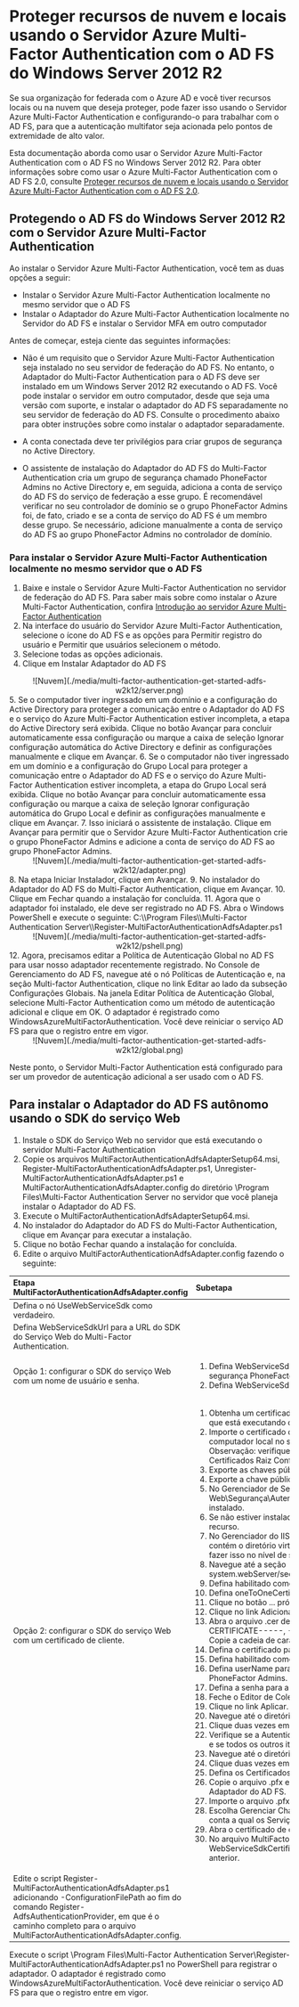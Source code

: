 <properties 
	pageTitle="Proteger recursos de nuvem e locais usando o Servidor Azure MFA com o AD FS do Windows Server 2012 R2"
	description="Esta é a página do Azure Multi-Factor Authentication que descreve como começar a usar o Azure MFA e o AD FS no Windows Server 2012 R2."
	services="multi-factor-authentication"
	documentationCenter=""
	authors="billmath"
	manager="stevenpo"
	editor="curtland"/>

<tags 
	ms.service="multi-factor-authentication"
	ms.workload="identity"
	ms.tgt_pltfrm="na"
	ms.devlang="na"
	ms.topic="article"
	ms.date="08/24/2015"
	ms.author="billmath"/>


# Proteger recursos de nuvem e locais usando o Servidor Azure Multi-Factor Authentication com o AD FS do Windows Server 2012 R2

Se sua organização for federada com o Azure AD e você tiver recursos locais ou na nuvem que deseja proteger, pode fazer isso usando o Servidor Azure Multi-Factor Authentication e configurando-o para trabalhar com o AD FS, para que a autenticação multifator seja acionada pelo pontos de extremidade de alto valor.

Esta documentação aborda como usar o Servidor Azure Multi-Factor Authentication com o AD FS no Windows Server 2012 R2. Para obter informações sobre como usar o Azure Multi-Factor Authentication com o AD FS 2.0, consulte [Proteger recursos de nuvem e locais usando o Servidor Azure Multi-Factor Authentication com o AD FS 2.0](multi-factor-authentication-get-started-adfs-adfs2.md).

## Protegendo o AD FS do Windows Server 2012 R2 com o Servidor Azure Multi-Factor Authentication

Ao instalar o Servidor Azure Multi-Factor Authentication, você tem as duas opções a seguir:

- Instalar o Servidor Azure Multi-Factor Authentication localmente no mesmo servidor que o AD FS 
- Instalar o Adaptador do Azure Multi-Factor Authentication localmente no Servidor do AD FS e instalar o Servidor MFA em outro computador

Antes de começar, esteja ciente das seguintes informações:

- Não é um requisito que o Servidor Azure Multi-Factor Authentication seja instalado no seu servidor de federação do AD FS. No entanto, o Adaptador do Multi-Factor Authentication para o AD FS deve ser instalado em um Windows Server 2012 R2 executando o AD FS. Você pode instalar o servidor em outro computador, desde que seja uma versão com suporte, e instalar o adaptador do AD FS separadamente no seu servidor de federação do AD FS. Consulte o procedimento abaixo para obter instruções sobre como instalar o adaptador separadamente.

- A conta conectada deve ter privilégios para criar grupos de segurança no Active Directory.

- O assistente de instalação do Adaptador do AD FS do Multi-Factor Authentication cria um grupo de segurança chamado PhoneFactor Admins no Active Directory e, em seguida, adiciona a conta de serviço do AD FS do serviço de federação a esse grupo. É recomendável verificar no seu controlador de domínio se o grupo PhoneFactor Admins foi, de fato, criado e se a conta de serviço do AD FS é um membro desse grupo. Se necessário, adicione manualmente a conta de serviço do AD FS ao grupo PhoneFactor Admins no controlador de domínio.
  

### Para instalar o Servidor Azure Multi-Factor Authentication localmente no mesmo servidor que o AD FS

1. Baixe e instale o Servidor Azure Multi-Factor Authentication no servidor de federação do AD FS. Para saber mais sobre como instalar o Azure Multi-Factor Authentication, confira [Introdução ao servidor Azure Multi-Factor Authentication](multi-factor-authentication-get-started-server.md)
2. Na interface do usuário do Servidor Azure Multi-Factor Authentication, selecione o ícone do AD FS e as opções para Permitir registro do usuário e Permitir que usuários selecionem o método.
3. Selecione todas as opções adicionais.
4. Clique em Instalar Adaptador do AD FS
<center>![Nuvem](./media/multi-factor-authentication-get-started-adfs-w2k12/server.png)</center>
5. Se o computador tiver ingressado em um domínio e a configuração do Active Directory para proteger a comunicação entre o Adaptador do AD FS e o serviço do Azure Multi-Factor Authentication estiver incompleta, a etapa do Active Directory será exibida. Clique no botão Avançar para concluir automaticamente essa configuração ou marque a caixa de seleção Ignorar configuração automática do Active Directory e definir as configurações manualmente e clique em Avançar.
6. Se o computador não tiver ingressado em um domínio e a configuração do Grupo Local para proteger a comunicação entre o Adaptador do AD FS e o serviço do Azure Multi-Factor Authentication estiver incompleta, a etapa do Grupo Local será exibida. Clique no botão Avançar para concluir automaticamente essa configuração ou marque a caixa de seleção Ignorar configuração automática do Grupo Local e definir as configurações manualmente e clique em Avançar.
7. Isso iniciará o assistente de instalação. Clique em Avançar para permitir que o Servidor Azure Multi-Factor Authentication crie o grupo PhoneFactor Admins e adicione a conta de serviço do AD FS ao grupo PhoneFactor Admins.
<center>![Nuvem](./media/multi-factor-authentication-get-started-adfs-w2k12/adapter.png)</center>
8. Na etapa Iniciar Instalador, clique em Avançar.
9. No instalador do Adaptador do AD FS do Multi-Factor Authentication, clique em Avançar.
10. Clique em Fechar quando a instalação for concluída.
11. Agora que o adaptador foi instalado, ele deve ser registrado no AD FS. Abra o Windows PowerShell e execute o seguinte: C:\\Program Files\\Multi-Factor Authentication Server\\Register-MultiFactorAuthenticationAdfsAdapter.ps1 <center>![Nuvem](./media/multi-factor-authentication-get-started-adfs-w2k12/pshell.png)</center>
12. Agora, precisamos editar a Política de Autenticação Global no AD FS para usar nosso adaptador recentemente registrado. No Console de Gerenciamento do AD FS, navegue até o nó Políticas de Autenticação e, na seção Multi-factor Authentication, clique no link Editar ao lado da subseção Configurações Globais. Na janela Editar Política de Autenticação Global, selecione Multi-Factor Authentication como um método de autenticação adicional e clique em OK. O adaptador é registrado como WindowsAzureMultiFactorAuthentication. Você deve reiniciar o serviço AD FS para que o registro entre em vigor.

<center>![Nuvem](./media/multi-factor-authentication-get-started-adfs-w2k12/global.png)</center>

Neste ponto, o Servidor Multi-Factor Authentication está configurado para ser um provedor de autenticação adicional a ser usado com o AD FS.

## Para instalar o Adaptador do AD FS autônomo usando o SDK do serviço Web
1. Instale o SDK do Serviço Web no servidor que está executando o servidor Multi-Factor Authentication
2. Copie os arquivos MultiFactorAuthenticationAdfsAdapterSetup64.msi, Register-MultiFactorAuthenticationAdfsAdapter.ps1, Unregister-MultiFactorAuthenticationAdfsAdapter.ps1 e MultiFactorAuthenticationAdfsAdapter.config do diretório \\Program Files\\Multi-Factor Authentication Server no servidor que você planeja instalar o Adaptador do AD FS.
3. Execute o MultiFactorAuthenticationAdfsAdapterSetup64.msi.
4. No instalador do Adaptador do AD FS do Multi-Factor Authentication, clique em Avançar para executar a instalação.
5. Clique no botão Fechar quando a instalação for concluída.
6. Edite o arquivo MultiFactorAuthenticationAdfsAdapter.config fazendo o seguinte:

Etapa MultiFactorAuthenticationAdfsAdapter.config| Subetapa
:------------- | :------------- |
Defina o nó UseWebServiceSdk como verdadeiro.||
Defina WebServiceSdkUrl para a URL do SDK do Serviço Web do Multi-Factor Authentication.||
Opção 1: configurar o SDK do serviço Web com um nome de usuário e senha.|<ol><li>Defina WebServiceSdkUsername para uma conta que seja membro do grupo de segurança PhoneFactor Admins. Use o formato <domain><nome do usuário>.<li> Defina WebServiceSdkPassword para a senha da conta apropriada.</li></ol>
Opção 2: configurar o SDK do serviço Web com um certificado de cliente.|<ol><li>Obtenha um certificado de cliente de uma autoridade de certificação para o servidor que está executando o SDK do Serviço Web.</li><li>Importe o certificado do cliente para o repositório de certificado pessoal do computador local no servidor que está executando o SDK do Serviço Web. Observação: verifique se o certificado público da autoridade de certificação está em Certificados Raiz Confiáveis.</li><li>Exporte as chaves pública e privada do certificado de cliente para um arquivo .pfx.</li><li>Exporte a chave pública no formato de base 64 para um arquivo .cer.</li><li>No Gerenciador de Servidores, verifique se o recurso Servidor Web (IIS)\\Servidor Web\\Segurança\\Autenticação de Mapeamento de Certificado de Cliente está instalado.</li><li>Se não estiver instalado, escolha Adicionar Funções e Recursos para adicionar esse recurso.</li><li>No Gerenciador do IIS, clique duas vezes no Editor de Configuração no site que contém o diretório virtual do SDK do Serviço Web. Observação: é muito importante fazer isso no nível de site, e não no nível de diretório virtual.</li><li>Navegue até a seção system.webServer/security/authentication/iisClientCertificateMappingAuthentication.</li><li>Defina habilitado como verdadeiro.</li><li>Defina oneToOneCertificateMappingsEnabled como verdadeiro.</li><li>Clique no botão ... próximo a oneToOneMappings.</li><li>Clique no link Adicionar.</li><li>Abra o arquivo .cer de base 64 exportado anteriormente. Remova -----BEGIN CERTIFICATE-----, -----END CERTIFICATE----- e todas as quebras de linha. Copie a cadeia de caracteres resultante.</li><li>Defina o certificado para a cadeia de caracteres copiada na etapa anterior.</li><li>Defina habilitado como verdadeiro.</li><li>Defina userName para uma conta que seja um membro do grupo de segurança PhoneFactor Admins. Use o <domain>formato <nomedousuário>.</li><li> Defina a senha para a conta apropriada.</li><li>Feche o Editor de Coleção.</li><li>Clique no link Aplicar.</li><li>Navegue até o diretório virtual do SDK do Serviço Web.</li><li>Clique duas vezes em Autenticação.</li><li>Verifique se a Autenticação Básica e a Representação do ASP.NET estão Habilitadas e se todos os outros itens estão Desabilitados.</li><li>Navegue até o diretório virtual do SDK do Serviço Web novamente.</li><li>Clique duas vezes em Configurações de SSL.</li><li>Defina os Certificados de Cliente para Aceitar e clique em Aplicar.</li><li>Copie o arquivo .pfx exportado anteriormente para o servidor que está executando o Adaptador do AD FS.</li><li>Importe o arquivo .pfx para o repositório de certificado pessoal do computador local.</li><li>Escolha Gerenciar Chaves Privadas no menu de atalho e conceda acesso de leitura à conta a qual os Serviços de Federação do Active Directory estão conectados.</li><li>Abra o certificado de cliente e copie a impressão digital da guia Detalhes</li><li>No arquivo MultiFactorAuthenticationAdfsAdapter.config, defina WebServiceSdkCertificateThumbprint como a cadeia de caracteres copiada na etapa anterior.</li></ol>
Edite o script Register-MultiFactorAuthenticationAdfsAdapter.ps1 adicionando -ConfigurationFilePath <path> ao fim do comando Register-AdfsAuthenticationProvider, em que <path> é o caminho completo para o arquivo MultiFactorAuthenticationAdfsAdapter.config.|


Execute o script \\Program Files\\Multi-Factor Authentication Server\\Register-MultiFactorAuthenticationAdfsAdapter.ps1 no PowerShell para registrar o adaptador. O adaptador é registrado como WindowsAzureMultiFactorAuthentication. Você deve reiniciar o serviço AD FS para que o registro entre em vigor.




























 

 


 

 


 





 


 

























































































 


 

 






 

<!---HONumber=August15_HO9-->